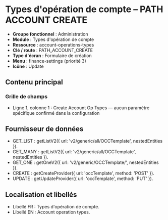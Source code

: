 # Types d'opération de compte – PATH ACCOUNT CREATE

- **Groupe fonctionnel** : Administration
- **Module** : Types d'opération de compte
- **Ressource** : account-operations-types
- **Clé / route** : PATH_ACCOUNT_CREATE
- **Type d'écran** : Formulaire de création
- **Menu** : finance-settings (priorité 3)
- **Icône** : Update

## Contenu principal
### Grille de champs
- Ligne 1, colonne 1 : Create Account Op Types — aucun paramètre spécifique confirmé dans la configuration

## Fournisseur de données
- GET_LIST : getListV2({
  url: 'v2/generic/all/OCCTemplate',
  nestedEntities
}).
- GET_MANY : getListV2({
  url: 'v2/generic/all/OCCTemplate',
  nestedEntities
}).
- GET_ONE : getOneV2({
  url: 'v2/generic/OCCTemplate/',
  nestedEntities
}).
- CREATE : getCreateProvider({
  url: 'occTemplate',
  method: 'POST'
}).
- UPDATE : getUpdateProvider({
  url: 'occTemplate',
  method: 'PUT'
}).

## Localisation et libellés
- Libellé FR : Types d'opération de compte.
- Libellé EN : Account operation types.
